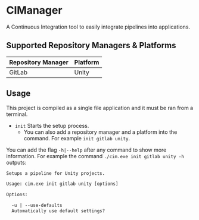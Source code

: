 # CIManager

A Continuous Integration tool to easily integrate pipelines into applications.

## Supported Repository Managers & Platforms

| Repository Manager  | Platform |
| ------------- | ------------- |
| GitLab  | Unity |

## Usage

This project is compiled as a single file application and it must be ran from a terminal.

* `init` Starts the setup process.
    * You can also add a repository manager and a platform into the command. For example `init gitlab unity`.

You can add the flag `-h|--help` after any command to show more information. For example the command `./cim.exe init gitlab unity -h` outputs:

```txt
Setups a pipeline for Unity projects.

Usage: cim.exe init gitlab unity [options]

Options:

  -u | --use-defaults
  Automatically use default settings?
```
